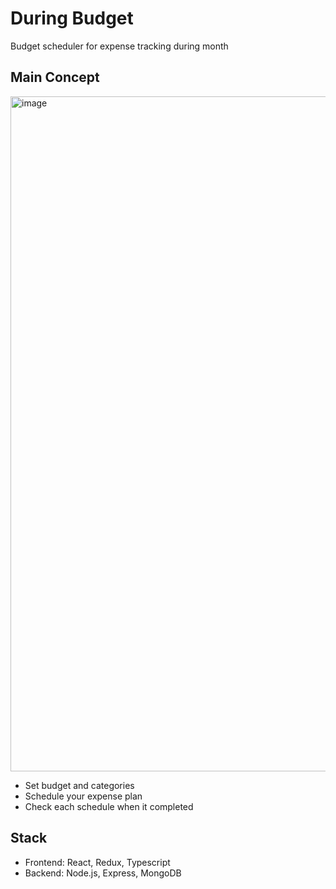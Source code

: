 # During Budget
Budget scheduler for expense tracking during month

## Main Concept
<img width="1080" alt="image" src="https://user-images.githubusercontent.com/82319291/213055374-c6189d1d-086a-4f3d-97ae-20b638c573a1.png">


- Set budget and categories
- Schedule your expense plan
- Check each schedule when it completed

## Stack
- Frontend: React, Redux, Typescript
- Backend: Node.js, Express, MongoDB
